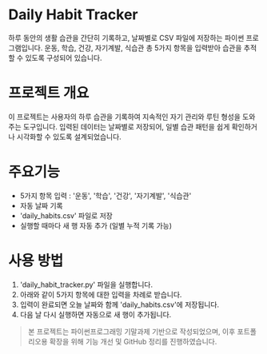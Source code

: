 # Daily Habit Tracker
하루 동안의 생활 습관을 간단히 기록하고, 날짜별로 CSV 파일에 저장하는 파이썬 프로그램입니다.
운동, 학습, 건강, 자기계발, 식습관 총 5가지 항목을 입력받아 습관을 추적할 수 있도록 구성되어 있습니다.

# 프로젝트 개요
이 프로젝트는 사용자의 하루 습관을 기록하여 지속적인 자기 관리와 루틴 형성을 도와주는 도구입니다.
입력된 데이터는 날짜별로 저장되어, 일별 습관 패턴을 쉽게 확인하거나 시각화할 수 있도록 설계되었습니다.

# 주요기능 
- 5가지 항목 입력 : '운동', '학습', '건강', '자기계발', '식습관'
- 자동 날짜 기록
- 'daily_habits.csv' 파일로 저장
- 실행할 때마다 새 행 자동 추가 (일별 누적 기록 가능)

# 사용 방법
1. 'daily_habit_tracker.py' 파일을 실행합니다.
2. 아래와 같이 5가지 항목에 대한 입력을 차례로 받습니다.
3. 입력이 완료되면 오늘 날짜와 함께 'daily_habits.csv'에 저장됩니다.
4. 다음 날 다시 실행하면 자동으로 새 행이 추가됩니다.

> 본 프로젝트는 파이썬프로그래밍 기말과제 기반으로 작성되었으며,
> 이후 포트폴리오용 확장을 위해 기능 개선 및 GitHub 정리를 진행하였습니다.
